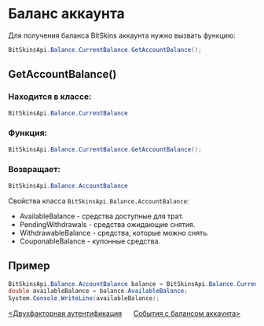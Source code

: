 ﻿# Баланс аккаунта

Для получения баланса BitSkins аккаунта нужно вызвать функцию:

```csharp
BitSkinsApi.Balance.CurrentBalance.GetAccountBalance();
```

## GetAccountBalance()

### Находится в классе:

```csharp
BitSkinsApi.Balance.CurrentBalance
```

### Функция:

```csharp
BitSkinsApi.Balance.CurrentBalance.GetAccountBalance();
```

### Возвращает:

```csharp
BitSkinsApi.Balance.AccountBalance
```

Свойства класса ```BitSkinsApi.Balance.AccountBalance```:
* AvailableBalance - средства доступные для трат.
* PendingWithdrawals - средства ожидающие снятия.
* WithdrawableBalance - средства, которые можно снять.
* CouponableBalance - купонные средства.

## Пример

```csharp
BitSkinsApi.Balance.AccountBalance balance = BitSkinsApi.Balance.CurrentBalance.GetAccountBalance();
double availableBalance = balance.AvailableBalance;
System.Console.WriteLine(availableBalance);
```

[<Двухфакторная аутентификация](https://github.com/Captious99/BitSkinsApi/blob/master/docs/ru/account/two_factor_authentication.md) &nbsp;&nbsp;&nbsp;&nbsp; [События с балансом аккаунта>](https://github.com/Captious99/BitSkinsApi/blob/master/docs/ru/balance/money_events.md)